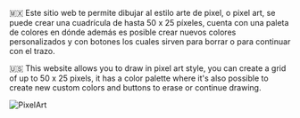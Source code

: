 🇲🇽 Este sitio web te permite dibujar al estilo arte de pixel, o pixel art, se puede crear una cuadrícula de hasta 50 x 25 píxeles, cuenta con una paleta de colores en dónde además
   es posible crear nuevos colores personalizados y con botones los cuales sirven para borrar o para continuar con el trazo.

🇺🇸 This website allows you to draw in pixel art style, you can create a grid of up to 50 x 25 pixels, it has a color palette where it's also possible to create new custom colors 
and buttons to erase or continue drawing.

![PixelArt](https://github.com/MauricioBarrueta/PixelArtGenerator/assets/60496232/77da81b5-4e6d-433a-9125-196a2381bad2)
